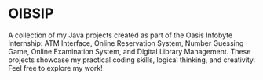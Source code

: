 # OIBSIP
A collection of my Java projects created as part of the Oasis Infobyte Internship: ATM Interface, Online Reservation System, Number Guessing Game, Online Examination System, and Digital Library Management. These projects showcase my practical coding skills, logical thinking, and creativity. Feel free to explore my work!
